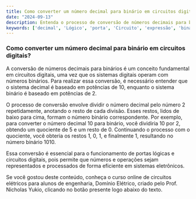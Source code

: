 ```yaml
---
title: Como converter um número decimal para binário em circuitos digitais?
date: "2024-09-13"
description: Entenda o processo de conversão de números decimais para binários em circuitos digitais.
keywords: ['decimal', 'Lógico', 'porta', 'Circuito', 'expressão', 'binário', 'Circuito']
---
```


### Como converter um número decimal para binário em circuitos digitais?

A conversão de números decimais para binários é um conceito fundamental em circuitos digitais, uma vez que os sistemas digitais operam com números binários. Para realizar essa conversão, é necessário entender que o sistema decimal é baseado em potências de 10, enquanto o sistema binário é baseado em potências de 2.

O processo de conversão envolve dividir o número decimal pelo número 2 repetidamente, anotando o resto de cada divisão. Esses restos, lidos de baixo para cima, formam o número binário correspondente. Por exemplo, para converter o número decimal 10 para binário, você dividiria 10 por 2, obtendo um quociente de 5 e um resto de 0. Continuando o processo com o quociente, você obteria os restos 1, 0, 1, e finalmente 1, resultando no número binário 1010.

Essa conversão é essencial para o funcionamento de portas lógicas e circuitos digitais, pois permite que números e operações sejam representados e processados de forma eficiente em sistemas eletrônicos.

Se você gostou deste conteúdo, conheça o curso online de circuitos elétricos para alunos de engenharia, Domínio Elétrico, criado pelo Prof. Nicholas Yukio, clicando no botão presente logo abaixo do texto.
